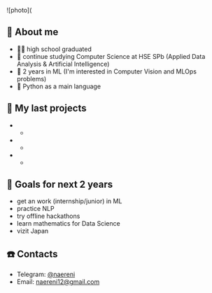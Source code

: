 ![photo](

## 👀 About me 
- 👩‍🎓 high school graduated 
- 🏫 continue studying Computer Science at HSE SPb (Applied Data Analysis & Artificial Intelligence) 
- 🧠 2 years in ML (I'm interested in Computer Vision and MLOps problems) 
- 🐍 Python as a main language 

## 💪 My last projects 
+ -
+ -
+ -


## 🎯 Goals for next 2 years 
- get an work (internship/junior) in ML
- practice NLP
- try offline hackathons
- learn mathematics for Data Science
- vizit Japan

## ☎️ Contacts 
- Telegram: [@naereni](https://t.me/naereni)
- Email: naereni12@gmail.com
